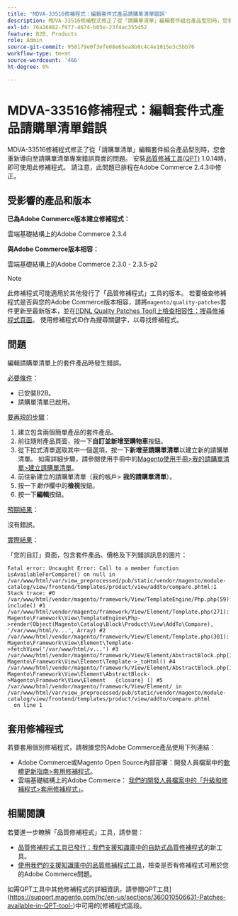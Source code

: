 ```yaml
---
title: 'MDVA-33516修補程式：編輯套件式產品請購單清單錯誤'
description: MDVA-33516修補程式修正了從「請購單清單」編輯套件組合產品型別時，您會重新導向至請購單清單專案錯誤頁面的問題。 安裝[Quality Patches Tool (QPT)](/help/announcements/adobe-commerce-announcements/magento-quality-patches-released-new-tool-to-self-serve-quality-patches.md) 1.0.14時，即可使用此修補程式。 請注意，此問題已排程在Adobe Commerce 2.4.3中修正。
exl-id: 76a16982-f977-4674-b05e-23f4ac355d52
feature: B2B, Products
role: Admin
source-git-commit: 958179e0f3efe08e65ea8b0c4c4e1015e3c5bb76
workflow-type: tm+mt
source-wordcount: '466'
ht-degree: 0%

---
```


# MDVA-33516修補程式：編輯套件式產品請購單清單錯誤

MDVA-33516修補程式修正了從「請購單清單」編輯套件組合產品型別時，您會重新導向至請購單清單專案錯誤頁面的問題。 安裝[品質修補工具(QPT)](/help/announcements/adobe-commerce-announcements/magento-quality-patches-released-new-tool-to-self-serve-quality-patches.md) 1.0.14時，即可使用此修補程式。 請注意，此問題已排程在Adobe Commerce 2.4.3中修正。

## 受影響的產品和版本

**已為Adobe Commerce版本建立修補程式：**

雲端基礎結構上的Adobe Commerce 2.3.4

**與Adobe Commerce版本相容：**

雲端基礎結構上的Adobe Commerce 2.3.0 - 2.3.5-p2

>[!NOTE]
>
>此修補程式可能適用於其他發行了「品質修補程式」工具的版本。 若要檢查修補程式是否與您的Adobe Commerce版本相容，請將`magento/quality-patches`套件更新至最新版本，並在[[!DNL Quality Patches Tool]上檢查相容性：搜尋修補程式頁面](https://devdocs.magento.com/quality-patches/tool.html#patch-grid)。 使用修補程式ID作為搜尋關鍵字，以尋找修補程式。

## 問題

編輯請購單清單上的套件產品時發生錯誤。

<u>必要條件</u>：

* 已安裝B2B。
* 請購單清單已啟用。

<u>要再現的步驟</u>：

1. 建立包含兩個簡單產品的套件產品。
1. 前往隨附產品頁面，按一下&#x200B;**自訂並新增至購物車**&#x200B;按鈕。
1. 從下拉式清單選取其中一個選項，按一下&#x200B;**新增至請購單清單**&#x200B;以建立新的請購單清單。 如需詳細步驟，請參閱使用手冊中的[Magento使用手冊>我的請購單清單>建立請購單清單](https://docs.magento.com/user-guide/customers/account-dashboard-requisition-lists.html#create-a-requisition-list)。
1. 前往新建立的請購單清單（我的帳戶> **我的請購單清單**）。
1. 按一下&#x200B;*動作*&#x200B;欄中的&#x200B;**檢視**&#x200B;按鈕。
1. 按一下&#x200B;**編輯**&#x200B;按鈕。

<u>預期結果</u>：<br>

沒有錯誤。

<u>實際結果</u>：

「您的自訂」頁面，包含套件產品、價格及下列錯誤訊息的圖片：

```
Fatal error: Uncaught Error: Call to a member function isAvailableForCompare() on null in /var/www/html/var/view_preprocessed/pub/static/vendor/magento/module-catalog/view/frontend/templates/product/view/addto/compare.phtml:1 Stack trace: #0 /var/www/html/vendor/magento/framework/View/TemplateEngine/Php.php(59): include() #1 /var/www/html/vendor/magento/framework/View/Element/Template.php(271): Magento\Framework\View\TemplateEngine\Php->render(Object(Magento\Catalog\Block\Product\View\AddTo\Compare), '/var/www/html/v...', Array) #2 /var/www/html/vendor/magento/framework/View/Element/Template.php(301): Magento\Framework\View\Element\Template->fetchView('/var/www/html/v...') #3 /var/www/html/vendor/magento/framework/View/Element/AbstractBlock.php(1099): Magento\Framework\View\Element\Template->_toHtml() #4 /var/www/html/vendor/magento/framework/View/Element/AbstractBlock.php(1103): Magento\Framework\View\Element\AbstractBlock->Magento\Framework\View\Element   {closure} () #5 /var/www/html/vendor/magento/framework/View/Element/ in /var/www/html/var/view_preprocessed/pub/static/vendor/magento/module-catalog/view/frontend/templates/product/view/addto/compare.phtml
  on line 1
```

## 套用修補程式

若要套用個別修補程式，請根據您的Adobe Commerce產品使用下列連結：

* Adobe Commerce或Magento Open Source內部部署：開發人員檔案中的[軟體更新指南>套用修補程式](https://devdocs.magento.com/guides/v2.4/comp-mgr/patching/mqp.html)。
* 雲端基礎結構上的Adobe Commerce： [我們的開發人員檔案中的「升級和修補程式>套用修補程式」](https://devdocs.magento.com/cloud/project/project-patch.html)。

## 相關閱讀

若要進一步瞭解「品質修補程式」工具，請參閱：

* [品質修補程式工具已發行：我們支援知識庫中的自助式品質修補程式](/help/announcements/adobe-commerce-announcements/magento-quality-patches-released-new-tool-to-self-serve-quality-patches.md)的新工具。
* [使用我們的支援知識庫中的品質修補程式工具](/help/support-tools/patches-available-in-qpt-tool/check-patch-for-magento-issue-with-magento-quality-patches.md)，檢查是否有修補程式可用於您的Adobe Commerce問題。

如需QPT工具中其他修補程式的詳細資訊，請參閱QPT工具](https://support.magento.com/hc/en-us/sections/360010506631-Patches-available-in-QPT-tool-)中可用的[修補程式區段。
